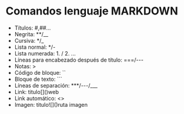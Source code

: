 # Comandos lenguaje MARKDOWN

+ Títulos: #,##...  
+ Negrita: **/__  
+ Cursiva: */_  
+ Lista normal: */-  
+ Lista numerada: 1. / 2. ...  
+ Líneas para encabezado después de título: ===/---  
+ Notas: >  
+ Código de bloque: ``  
+ Bloque de texto: ```  
+ Líneas de separación: ***/---/___  
+ Link: titulo\[]()web  
+ Link automático: <>  
+ Imagen: titulo\!\[]()ruta imagen  


